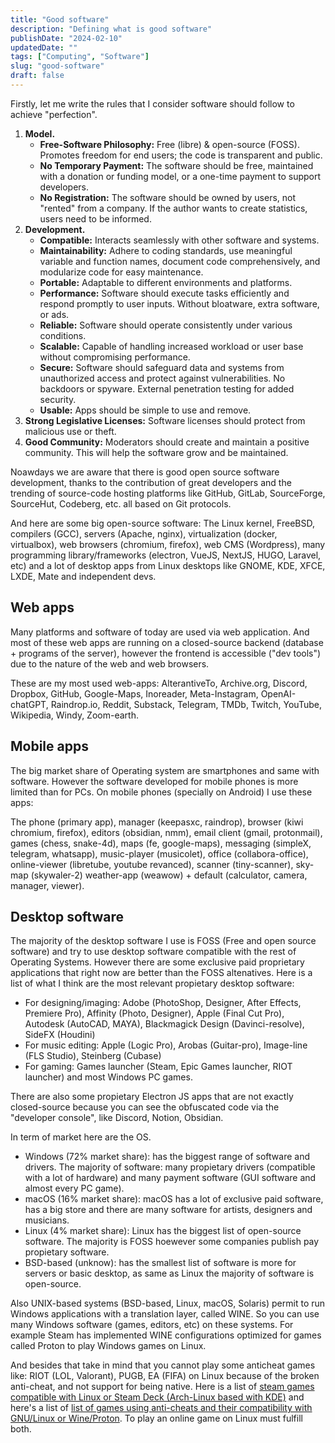 ```yaml
---
title: "Good software"
description: "Defining what is good software"
publishDate: "2024-02-10"
updatedDate: ""
tags: ["Computing", "Software"]
slug: "good-software"
draft: false
---
```


Firstly, let me write the rules that I consider software should follow to achieve "perfection".

1. **Model.**
    - **Free-Software Philosophy:** Free (libre) & open-source (FOSS). Promotes freedom for end users; the code is transparent and public.
    - **No Temporary Payment:** The software should be free, maintained with a donation or funding model, or a one-time payment to support developers.
    - **No Registration:** The software should be owned by users, not "rented" from a company. If the author wants to create statistics, users need to be informed.
2. **Development.**
    - **Compatible:** Interacts seamlessly with other software and systems.
    - **Maintainability:** Adhere to coding standards, use meaningful variable and function names, document code comprehensively, and modularize code for easy maintenance.
    - **Portable:** Adaptable to different environments and platforms.
    - **Performance:** Software should execute tasks efficiently and respond promptly to user inputs. Without bloatware, extra software, or ads.
    - **Reliable:** Software should operate consistently under various conditions.
    - **Scalable:** Capable of handling increased workload or user base without compromising performance.
    - **Secure:** Software should safeguard data and systems from unauthorized access and protect against vulnerabilities. No backdoors or spyware. External penetration testing for added security.
    - **Usable:** Apps should be simple to use and remove.
3. **Strong Legislative Licenses:** Software licenses should protect from malicious use or theft.
4. **Good Community:** Moderators should create and maintain a positive community. This will help the software grow and be maintained.

Noawdays we are aware that there is good open source software development, thanks to the contribution of great developers and the trending of source-code hosting platforms like GitHub, GitLab, SourceForge, SourceHut, Codeberg, etc. all based on Git protocols.

And here are some big open-source software: The Linux kernel, FreeBSD, compilers (GCC), servers (Apache, nginx), virtualization (docker, virtualbox), web browsers (chromium, firefox), web CMS (Wordpress), many programming library/frameworks (electron, VueJS, NextJS, HUGO, Laravel, etc) and a lot of desktop apps from Linux desktops like GNOME, KDE, XFCE, LXDE, Mate and independent devs.

## Web apps

Many platforms and software of today are used via web application. And most of these web apps are running on a closed-source backend (database + programs of the server), however the frontend is accessible ("dev tools") due to the nature of the web and web browsers.

These are my most used web-apps: AlterantiveTo, Archive.org, Discord, Dropbox, GitHub, Google-Maps, Inoreader, Meta-Instagram, OpenAI-chatGPT, Raindrop.io, Reddit, Substack, Telegram, TMDb, Twitch, YouTube, Wikipedia, Windy, Zoom-earth.

## Mobile apps

The big market share of Operating system are smartphones and same with software. However the software developed for mobile phones is more limited than for PCs. On mobile phones (specially on Android) I use these apps:

The phone (primary app), manager (keepasxc, raindrop), browser (kiwi chromium, firefox), editors (obsidian, nmm), email client (gmail, protonmail), games (chess, snake-4d), maps (fe, google-maps), messaging (simpleX, telegram, whatsapp), music-player (musicolet), office (collabora-office), online-viewer (libretube, youtube revanced), scanner (tiny-scanner), sky-map (skywaler-2) weather-app (weawow) + default (calculator, camera, manager, viewer).

## Desktop software

The majority of the desktop software I use is FOSS (Free and open source software) and try to use desktop software compatible with the rest of Operating Systems. However there are some exclusive paid proprietary applications that right now are better than the FOSS altenatives. Here is a list of what I think are the most relevant propietary desktop software:

- For designing/imaging: Adobe (PhotoShop, Designer, After Effects, Premiere Pro), Affinity (Photo, Designer), Apple (Final Cut Pro), Autodesk (AutoCAD, MAYA), Blackmagick Design (Davinci-resolve), SideFX (Houdini)
- For music editing: Apple (Logic Pro), Arobas (Guitar-pro), Image-line (FLS Studio), Steinberg (Cubase)
- For gaming: Games launcher (Steam, Epic Games launcher, RIOT launcher) and most Windows PC games.

There are also some propietary Electron JS apps that are not exactly closed-source because you can see the obfuscated code via the "developer console", like Discord, Notion, Obsidian.

In term of market here are the OS.

- Windows (72% market share): has the biggest range of software and drivers. The majority of software: many propietary drivers (compatible with a lot of hardware) and many payment software (GUI software and almost every PC game).
- macOS (16% market share): macOS has a lot of exclusive paid software, has a big store and there are many software for artists, designers and musicians.
- Linux (4% market share): Linux has the biggest list of open-source software. The majority is FOSS hoewever some companies publish pay propietary software.
- BSD-based (unknow): has the smallest list of software is more for servers or basic desktop, as same as Linux the majority of software is open-source.

Also UNIX-based systems (BSD-based, Linux, macOS, Solaris) permit to run Windows applications with a translation layer, called WINE. So you can use many Windows software (games, editors, etc) on these systems. For example Steam has implemented WINE configurations optimized for games called Proton to play Windows games on Linux.

And besides that take in mind that you cannot play some anticheat games like: RIOT (LOL, Valorant), PUGB, EA (FIFA) on Linux because of the broken anti-cheat, and not support for being native. Here is a list of [steam games compatible with Linux or Steam Deck (Arch-Linux based with KDE)](https://www.protondb.com/) and here's a list of [list of games using anti-cheats and their compatibility with GNU/Linux or Wine/Proton](https://areweanticheatyet.com/). To play an online game on Linux must fulfill both.
